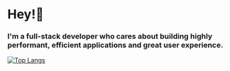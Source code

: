# Hey!👋
### I'm a full-stack developer who cares about building highly performant, efficient applications and great user experience.

[![Top Langs](https://github-readme-stats.vercel.app/api/top-langs/?username=simhozebs&theme=dark&layout=compact&langs_count=8&hide=shaderLab,hlsl)](https://github.com/anuraghazra/github-readme-stats)

